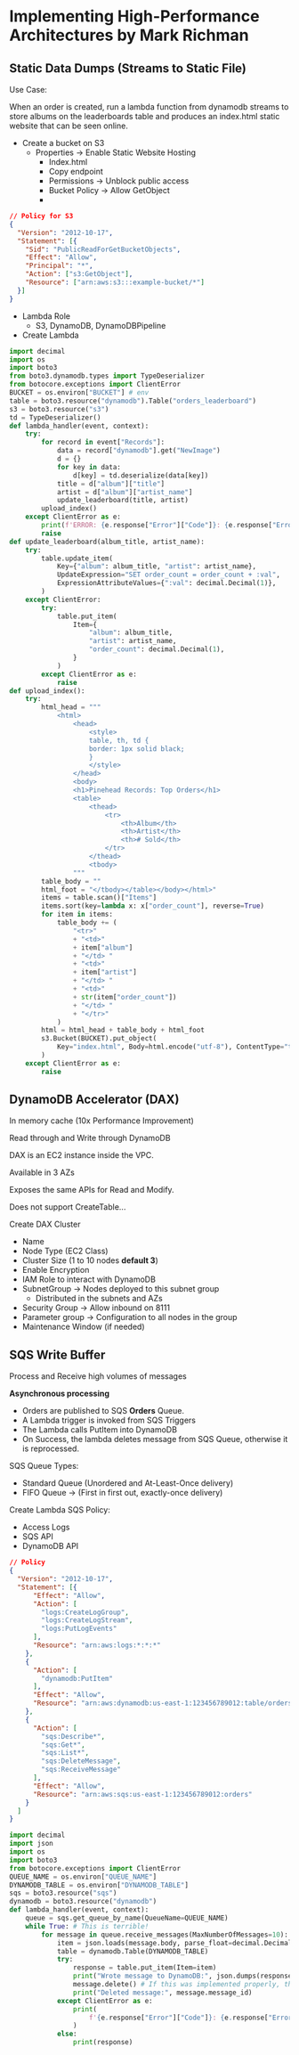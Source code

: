 # Implementing High-Performance Architectures by Mark Richman

## Static Data Dumps (Streams to Static File)

Use Case:

When an order is created, run a lambda function from dynamodb streams to store albums on the leaderboards table and produces an index.html static website that can be seen online.

* Create a bucket on S3
    * Properties -> Enable Static Website Hosting
        * Index.html
        * Copy endpoint
        * Permissions -> Unblock public access
        * Bucket Policy -> Allow GetObject 
      * 
```json
// Policy for S3
{
  "Version": "2012-10-17",
  "Statement": [{
    "Sid": "PublicReadForGetBucketObjects",
    "Effect": "Allow",
    "Principal": "*",
    "Action": ["s3:GetObject"],
    "Resource": ["arn:aws:s3:::example-bucket/*"]
  }]
}
```

* Lambda Role
    * S3, DynamoDB, DynamoDBPipeline
* Create Lambda

```python
import decimal
import os
import boto3
from boto3.dynamodb.types import TypeDeserializer
from botocore.exceptions import ClientError
BUCKET = os.environ["BUCKET"] # env
table = boto3.resource("dynamodb").Table("orders_leaderboard")
s3 = boto3.resource("s3")
td = TypeDeserializer()
def lambda_handler(event, context):
    try:
        for record in event["Records"]:
            data = record["dynamodb"].get("NewImage")
            d = {}
            for key in data:
                d[key] = td.deserialize(data[key])
            title = d["album"]["title"]
            artist = d["album"]["artist_name"]
            update_leaderboard(title, artist)
        upload_index()
    except ClientError as e:
        print(f'ERROR: {e.response["Error"]["Code"]}: {e.response["Error"]["Message"]}')
        raise
def update_leaderboard(album_title, artist_name):
    try:
        table.update_item(
            Key={"album": album_title, "artist": artist_name},
            UpdateExpression="SET order_count = order_count + :val",
            ExpressionAttributeValues={":val": decimal.Decimal(1)},
        )
    except ClientError:
        try:
            table.put_item(
                Item={
                    "album": album_title,
                    "artist": artist_name,
                    "order_count": decimal.Decimal(1),
                }
            )
        except ClientError as e:
            raise
def upload_index():
    try:
        html_head = """
            <html>
                <head>
                    <style>
                    table, th, td {
                    border: 1px solid black;
                    }
                    </style>
                </head>
                <body>
                <h1>Pinehead Records: Top Orders</h1>
                <table>
                    <thead>
                        <tr>
                            <th>Album</th>
                            <th>Artist</th>
                            <th># Sold</th>
                        </tr>
                    </thead>
                    <tbody>
                """
        table_body = ""
        html_foot = "</tbody></table></body></html>"
        items = table.scan()["Items"]
        items.sort(key=lambda x: x["order_count"], reverse=True)
        for item in items:
            table_body += (
                "<tr>"
                + "<td>"
                + item["album"]
                + "</td> "
                + "<td>"
                + item["artist"]
                + "</td> "
                + "<td>"
                + str(item["order_count"])
                + "</td> "
                + "</tr>"
            )
        html = html_head + table_body + html_foot
        s3.Bucket(BUCKET).put_object(
            Key="index.html", Body=html.encode("utf-8"), ContentType="text/html"
        )
    except ClientError as e:
        raise
```

## DynamoDB Accelerator (DAX)

In memory cache (10x Performance Improvement)

Read through and Write through DynamoDB

DAX is an EC2 instance inside the VPC.

Available in 3 AZs

Exposes the same APIs for Read and Modify.

Does not support CreateTable...

Create DAX Cluster

* Name
* Node Type (EC2 Class)
* Cluster Size (1 to 10 nodes **default 3**)
* Enable Encryption
* IAM Role to interact with DynamoDB
* SubnetGroup -> Nodes deployed to this subnet group
    * Distributed in the subnets and AZs
* Security Group -> Allow inbound on 8111 
* Parameter group -> Configuration to all nodes in the group
* Maintenance Window (if needed)

## SQS Write Buffer

Process and Receive high volumes of messages

**Asynchronous processing**

* Orders are published to SQS **Orders** Queue.
* A Lambda trigger is invoked from SQS Triggers
* The Lambda calls PutItem into DynamoDB
* On Success, the lambda deletes message from SQS Queue, otherwise it is reprocessed.

SQS Queue Types: 
* Standard Queue (Unordered and At-Least-Once delivery)
* FIFO Queue -> (First in first out, exactly-once delivery)

Create Lambda SQS Policy:
* Access Logs
* SQS API
* DynamoDB API

```json
// Policy
{
  "Version": "2012-10-17",
  "Statement": [{
      "Effect": "Allow",
      "Action": [
        "logs:CreateLogGroup",
        "logs:CreateLogStream",
        "logs:PutLogEvents"
      ],
      "Resource": "arn:aws:logs:*:*:*"
    },
    {
      "Action": [
        "dynamodb:PutItem"
      ],
      "Effect": "Allow",
      "Resource": "arn:aws:dynamodb:us-east-1:123456789012:table/orders"
    },
    {
      "Action": [
        "sqs:Describe*",
        "sqs:Get*",
        "sqs:List*",
        "sqs:DeleteMessage",
        "sqs:ReceiveMessage"
      ],
      "Effect": "Allow",
      "Resource": "arn:aws:sqs:us-east-1:123456789012:orders"
    }
  ]
}
```

```python
import decimal
import json
import os
import boto3
from botocore.exceptions import ClientError
QUEUE_NAME = os.environ["QUEUE_NAME"]
DYNAMODB_TABLE = os.environ["DYNAMODB_TABLE"]
sqs = boto3.resource("sqs")
dynamodb = boto3.resource("dynamodb")
def lambda_handler(event, context):
    queue = sqs.get_queue_by_name(QueueName=QUEUE_NAME)
    while True: # This is terrible!
        for message in queue.receive_messages(MaxNumberOfMessages=10): # Why get messages if there is a records from event ?!?!?!?!?!
            item = json.loads(message.body, parse_float=decimal.Decimal)
            table = dynamodb.Table(DYNAMODB_TABLE)
            try:
                response = table.put_item(Item=item)
                print("Wrote message to DynamoDB:", json.dumps(response))
                message.delete() # If this was implemented properly, there would be no need to manually delete the message
                print("Deleted message:", message.message_id)
            except ClientError as e:
                print(
                    f'{e.response["Error"]["Code"]}: {e.response["Error"]["Message"]}'
                )
            else:
                print(response)
```

